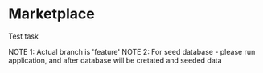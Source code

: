 # Marketplace
Test task

NOTE 1: Actual branch is 'feature'
NOTE 2: For seed database - please run application, and after database will be cretated and seeded data
